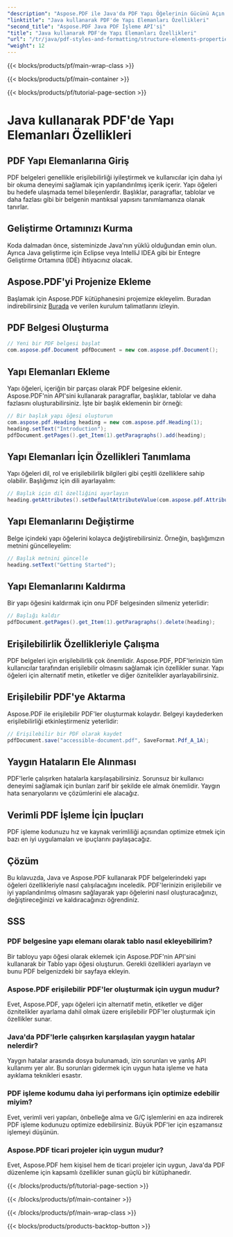 ```yaml
---
"description": "Aspose.PDF ile Java'da PDF Yapı Öğelerinin Gücünü Açın. Erişilebilirlik için PDF'leri Oluşturmayı, Değiştirmeyi ve Optimize Etmeyi Öğrenin."
"linktitle": "Java kullanarak PDF'de Yapı Elemanları Özellikleri"
"second_title": "Aspose.PDF Java PDF İşleme API'si"
"title": "Java kullanarak PDF'de Yapı Elemanları Özellikleri"
"url": "/tr/java/pdf-styles-and-formatting/structure-elements-properties-in-pdf-using-java/"
"weight": 12
---
```


{{< blocks/products/pf/main-wrap-class >}}

{{< blocks/products/pf/main-container >}}

{{< blocks/products/pf/tutorial-page-section >}}

# Java kullanarak PDF'de Yapı Elemanları Özellikleri


## PDF Yapı Elemanlarına Giriş

PDF belgeleri genellikle erişilebilirliği iyileştirmek ve kullanıcılar için daha iyi bir okuma deneyimi sağlamak için yapılandırılmış içerik içerir. Yapı öğeleri bu hedefe ulaşmada temel bileşenlerdir. Başlıklar, paragraflar, tablolar ve daha fazlası gibi bir belgenin mantıksal yapısını tanımlamanıza olanak tanırlar.

## Geliştirme Ortamınızı Kurma

Koda dalmadan önce, sisteminizde Java'nın yüklü olduğundan emin olun. Ayrıca Java geliştirme için Eclipse veya IntelliJ IDEA gibi bir Entegre Geliştirme Ortamına (IDE) ihtiyacınız olacak.

## Aspose.PDF'yi Projenize Ekleme

Başlamak için Aspose.PDF kütüphanesini projemize ekleyelim. Buradan indirebilirsiniz [Burada](https://releases.aspose.com/pdf/java/) ve verilen kurulum talimatlarını izleyin.

## PDF Belgesi Oluşturma

```java
// Yeni bir PDF belgesi başlat
com.aspose.pdf.Document pdfDocument = new com.aspose.pdf.Document();
```

## Yapı Elemanları Ekleme

Yapı öğeleri, içeriğin bir parçası olarak PDF belgesine eklenir. Aspose.PDF'nin API'sini kullanarak paragraflar, başlıklar, tablolar ve daha fazlasını oluşturabilirsiniz. İşte bir başlık eklemenin bir örneği:

```java
// Bir başlık yapı öğesi oluşturun
com.aspose.pdf.Heading heading = new com.aspose.pdf.Heading(1);
heading.setText("Introduction");
pdfDocument.getPages().get_Item(1).getParagraphs().add(heading);
```

## Yapı Elemanları İçin Özellikleri Tanımlama

Yapı öğeleri dil, rol ve erişilebilirlik bilgileri gibi çeşitli özelliklere sahip olabilir. Başlığımız için dili ayarlayalım:

```java
// Başlık için dil özelliğini ayarlayın
heading.getAttributes().setDefaultAttributeValue(com.aspose.pdf.AttributeKeys.Lang, "en-US");
```

## Yapı Elemanlarını Değiştirme

Belge içindeki yapı öğelerini kolayca değiştirebilirsiniz. Örneğin, başlığımızın metnini güncelleyelim:

```java
// Başlık metnini güncelle
heading.setText("Getting Started");
```

## Yapı Elemanlarını Kaldırma

Bir yapı öğesini kaldırmak için onu PDF belgesinden silmeniz yeterlidir:

```java
// Başlığı kaldır
pdfDocument.getPages().get_Item(1).getParagraphs().delete(heading);
```

## Erişilebilirlik Özellikleriyle Çalışma

PDF belgeleri için erişilebilirlik çok önemlidir. Aspose.PDF, PDF'lerinizin tüm kullanıcılar tarafından erişilebilir olmasını sağlamak için özellikler sunar. Yapı öğeleri için alternatif metin, etiketler ve diğer öznitelikler ayarlayabilirsiniz.

## Erişilebilir PDF'ye Aktarma

Aspose.PDF ile erişilebilir PDF'ler oluşturmak kolaydır. Belgeyi kaydederken erişilebilirliği etkinleştirmeniz yeterlidir:

```java
// Erişilebilir bir PDF olarak kaydet
pdfDocument.save("accessible-document.pdf", SaveFormat.Pdf_A_1A);
```

## Yaygın Hataların Ele Alınması

PDF'lerle çalışırken hatalarla karşılaşabilirsiniz. Sorunsuz bir kullanıcı deneyimi sağlamak için bunları zarif bir şekilde ele almak önemlidir. Yaygın hata senaryolarını ve çözümlerini ele alacağız.

## Verimli PDF İşleme İçin İpuçları

PDF işleme kodunuzu hız ve kaynak verimliliği açısından optimize etmek için bazı en iyi uygulamaları ve ipuçlarını paylaşacağız.

## Çözüm

Bu kılavuzda, Java ve Aspose.PDF kullanarak PDF belgelerindeki yapı öğeleri özellikleriyle nasıl çalışılacağını inceledik. PDF'lerinizin erişilebilir ve iyi yapılandırılmış olmasını sağlayarak yapı öğelerini nasıl oluşturacağınızı, değiştireceğinizi ve kaldıracağınızı öğrendiniz.

## SSS

### PDF belgesine yapı elemanı olarak tablo nasıl ekleyebilirim?

Bir tabloyu yapı öğesi olarak eklemek için Aspose.PDF'nin API'sini kullanarak bir Tablo yapı öğesi oluşturun. Gerekli özellikleri ayarlayın ve bunu PDF belgenizdeki bir sayfaya ekleyin.

### Aspose.PDF erişilebilir PDF'ler oluşturmak için uygun mudur?

Evet, Aspose.PDF, yapı öğeleri için alternatif metin, etiketler ve diğer öznitelikler ayarlama dahil olmak üzere erişilebilir PDF'ler oluşturmak için özellikler sunar.

### Java'da PDF'lerle çalışırken karşılaşılan yaygın hatalar nelerdir?

Yaygın hatalar arasında dosya bulunamadı, izin sorunları ve yanlış API kullanımı yer alır. Bu sorunları gidermek için uygun hata işleme ve hata ayıklama teknikleri esastır.

### PDF işleme kodumu daha iyi performans için optimize edebilir miyim?

Evet, verimli veri yapıları, önbelleğe alma ve G/Ç işlemlerini en aza indirerek PDF işleme kodunuzu optimize edebilirsiniz. Büyük PDF'ler için eşzamansız işlemeyi düşünün.

### Aspose.PDF ticari projeler için uygun mudur?

Evet, Aspose.PDF hem kişisel hem de ticari projeler için uygun, Java'da PDF düzenleme için kapsamlı özellikler sunan güçlü bir kütüphanedir.

{{< /blocks/products/pf/tutorial-page-section >}}

{{< /blocks/products/pf/main-container >}}

{{< /blocks/products/pf/main-wrap-class >}}

{{< blocks/products/products-backtop-button >}}